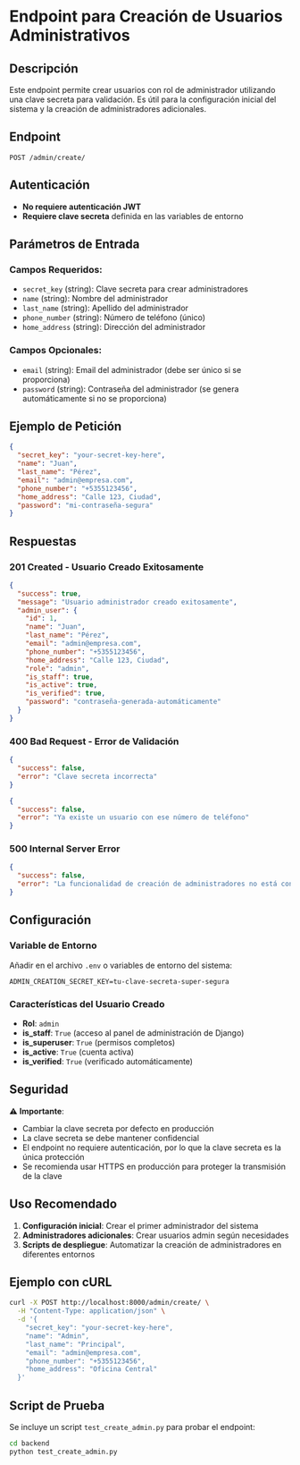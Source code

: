 # Endpoint para Creación de Usuarios Administrativos

## Descripción
Este endpoint permite crear usuarios con rol de administrador utilizando una clave secreta para validación. Es útil para la configuración inicial del sistema y la creación de administradores adicionales.

## Endpoint
```
POST /admin/create/
```

## Autenticación
- **No requiere autenticación JWT**
- **Requiere clave secreta** definida en las variables de entorno

## Parámetros de Entrada

### Campos Requeridos:
- `secret_key` (string): Clave secreta para crear administradores
- `name` (string): Nombre del administrador
- `last_name` (string): Apellido del administrador  
- `phone_number` (string): Número de teléfono (único)
- `home_address` (string): Dirección del administrador

### Campos Opcionales:
- `email` (string): Email del administrador (debe ser único si se proporciona)
- `password` (string): Contraseña del administrador (se genera automáticamente si no se proporciona)

## Ejemplo de Petición

```json
{
  "secret_key": "your-secret-key-here",
  "name": "Juan",
  "last_name": "Pérez",
  "email": "admin@empresa.com",
  "phone_number": "+5355123456",
  "home_address": "Calle 123, Ciudad",
  "password": "mi-contraseña-segura"
}
```

## Respuestas

### 201 Created - Usuario Creado Exitosamente
```json
{
  "success": true,
  "message": "Usuario administrador creado exitosamente",
  "admin_user": {
    "id": 1,
    "name": "Juan",
    "last_name": "Pérez", 
    "email": "admin@empresa.com",
    "phone_number": "+5355123456",
    "home_address": "Calle 123, Ciudad",
    "role": "admin",
    "is_staff": true,
    "is_active": true,
    "is_verified": true,
    "password": "contraseña-generada-automáticamente"
  }
}
```

### 400 Bad Request - Error de Validación
```json
{
  "success": false,
  "error": "Clave secreta incorrecta"
}
```

```json
{
  "success": false,
  "error": "Ya existe un usuario con ese número de teléfono"
}
```

### 500 Internal Server Error
```json
{
  "success": false,
  "error": "La funcionalidad de creación de administradores no está configurada"
}
```

## Configuración

### Variable de Entorno
Añadir en el archivo `.env` o variables de entorno del sistema:

```env
ADMIN_CREATION_SECRET_KEY=tu-clave-secreta-super-segura
```

### Características del Usuario Creado
- **Rol**: `admin`
- **is_staff**: `True` (acceso al panel de administración de Django)
- **is_superuser**: `True` (permisos completos)
- **is_active**: `True` (cuenta activa)
- **is_verified**: `True` (verificado automáticamente)

## Seguridad

⚠️ **Importante**: 
- Cambiar la clave secreta por defecto en producción
- La clave secreta se debe mantener confidencial
- El endpoint no requiere autenticación, por lo que la clave secreta es la única protección
- Se recomienda usar HTTPS en producción para proteger la transmisión de la clave

## Uso Recomendado

1. **Configuración inicial**: Crear el primer administrador del sistema
2. **Administradores adicionales**: Crear usuarios admin según necesidades
3. **Scripts de despliegue**: Automatizar la creación de administradores en diferentes entornos

## Ejemplo con cURL

```bash
curl -X POST http://localhost:8000/admin/create/ \
  -H "Content-Type: application/json" \
  -d '{
    "secret_key": "your-secret-key-here",
    "name": "Admin",
    "last_name": "Principal", 
    "email": "admin@empresa.com",
    "phone_number": "+5355123456",
    "home_address": "Oficina Central"
  }'
```

## Script de Prueba

Se incluye un script `test_create_admin.py` para probar el endpoint:

```bash
cd backend
python test_create_admin.py
```